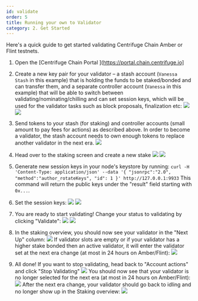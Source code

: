 ```yaml
---
id: validate
order: 5
title: Running your own to Validator 
category: 2. Get Started
---
```

Here's a quick guide to get started validating Centrifuge Chain Amber or Flint testnets.


1. Open the [Centrifuge Chain Portal ](https://portal.chain.centrifuge.io]

2. Create a new key pair for your validator – a stash account (`Vanessa Stash` in this example) that is holding the funds to be staked/bonded and can transfer them, and a separate controller account (`Vanessa` in this example) that will be able to switch between validating/nominating/chilling and can set session keys, which will be used for the validator tasks such as block proposals, finalization etc: ![](./stash-account.png) ![](./controller-account.png)

3. Send tokens to your stash (for staking) and controller accounts (small amount to pay fees for actions) as described above. In order to become a validator, the stash account needs to own enough tokens to replace another validator in the next era. ![](./send-funds.png)

4. Head over to the staking screen and create a new stake ![](./staking-screen.png) ![](./new-stake.png)

5. Generate new session keys in your node's keystore by running: `curl -H 'Content-Type: application/json' --data '{ "jsonrpc":"2.0", "method":"author_rotateKeys", "id": 1 }' http://127.0.0.1:9933` This command will return the public keys under the "result" field starting with `0x...`.

6. Set the session keys: ![](./account-actions.png) ![](./set-session-key.png)

7. You are ready to start validating! Change your status to validating by clicking "Validate": ![](./account-actions-2.png) ![](./status-validate.png)

9. In the staking overview, you should now see your validator in the "Next Up" column: ![](./staking-overview.png) If validator slots are empty or if your validator has a higher stake bonded then an active validator, it will enter the validator set at the next era change (at most in 24 hours on Amber/Flint): ![](./next-up.png)

10. All done! If you want to stop validating, head back to "Account actions" and click "Stop Validating" ![](./stop-validating.png) You should now see that your validator is no longer selected for the next era (at most in 24 hours on Amber/Flint): ![](./not-selected.png) After the next era change, your validator should go back to idling and no longer show up in the Staking overview: ![](./idling.png)

